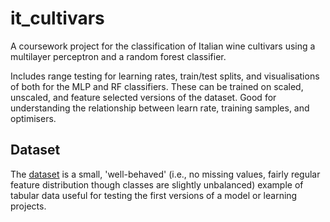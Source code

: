 # it_cultivars
A coursework project for the classification of Italian wine cultivars using a multilayer perceptron and a random forest classifier.

Includes range testing for learning rates, train/test splits, and visualisations of both for the MLP and RF classifiers. These can be trained on scaled, unscaled, and feature selected versions of the dataset. Good for understanding the relationship between learn rate, training samples, and optimisers. 

## Dataset
The [dataset](https://archive.ics.uci.edu/dataset/109/wine) is a small, 'well-behaved' (i.e., no missing values, fairly regular feature distribution though classes are slightly unbalanced) example of tabular data useful for testing the first versions of a model or learning projects. 
